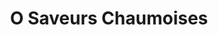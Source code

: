 ---
title: "O Saveurs Chaumoises"
url: /les-sables-dolonne/o-saveurs-chaumoises/
shop: boulangerie
---